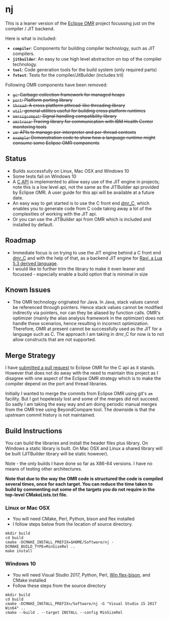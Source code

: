 # nj

This is a leaner version of the [Eclipse OMR](https://github.com/eclipse/omr) project focussing just on the compiler / JIT backend. 

Here is what is included:

* **`compiler`**:       Components for building compiler technology, such as JIT
                        compilers.
* **`jitbuilder`**:     An easy to use high level abstraction on top of the
                        compiler technology.
* **`tool`**:           Code generation tools for the build system (only required parts)
* **`fvtest`**:         Tests for the compiler/JitBuilder (includes tril)

Following OMR components have been removed:

* ~~`gc`:             Garbage collection framework for managed heaps~~
* ~~`port`:           Platform porting library~~
* ~~`thread`:         A cross platform pthread-like threading library~~
* ~~`util`:           general utilities useful for building cross platform
                        runtimes~~
* ~~`omrsigcompat`:   Signal handling compatibility library~~
* ~~`omrtrace`:       Tracing library for communication with IBM Health Center
                        monitoring tools~~
* ~~`vm`:             APIs to manage per-interpreter and per-thread contexts~~
* ~~`example`:        Demonstration code to show how a language runtime might
                        consume some Eclipse OMR components~~

## Status

* Builds successfully on Linux, Mac OSX and Windows 10 
* Some tests fail on Windows 10
* A [C API](https://github.com/dibyendumajumdar/nj/blob/master/frontends/nj/ilgen/nj_api.h) is implemented to allow easy use of the JIT engine in projects; note this is a low level api, not the same as the JITBuilder api provided by Eclipse OMR. A user guide for this api will be available at a future date.
* An easy way to get started is to use the C front end [dmr_C](https://github.com/dibyendumajumdar/dmr_c), which enables you to generate code from C code taking away a lot of the complexities of working with the JIT api.
* Or you can use the JITBuilder api from OMR which is included and installed by default.

## Roadmap

* Immediate focus is on trying to use the JIT engine behind a C front end [dmr_C](https://github.com/dibyendumajumdar/dmr_c) and with the help of that, as a backend JIT engine for [Ravi, a Lua 5.3 derived language](https://github.com/dibyendumajumdar/ravi).
* I would like to further trim the library to make it even leaner and focussed - especially enable a build option that is minimal in size

## Known Issues
* The OMR technology originated for Java. In Java, stack values cannot be referenced through pointers. Hence stack values cannot be modified indirectly via pointers, nor can they be aliased by function calls. OMR's optimizer (mainly the alias analysis framework in the optimizer) does not handle these scenarios, hence resulting in incorrect optimization. Therefore, OMR at present cannot be successfully used as the JIT for a language such as C. The approach I am taking in dmr_C for now is to not allow constructs that are not supported.

## Merge Strategy

I have [submitted a pull request](https://github.com/eclipse/omr/pull/3606) to Eclipse OMR for the C api as it stands. However that  does not do away with the need to maintain this project as I disagree with one aspect of the Eclipse OMR strategy which is to make the compiler depend on the port and thread libraries. 

Initially I wanted to merge the commits from Eclipse OMR using git's `am` facility. But I got hopelessly lost and some of the
merges did not succeed. So sadly I am taking the easy way and am doing periodic manual merges from the OMR tree using BeyondCompare tool. The downside is that the upstream commit history is not maintained.

## Build Instructions

You can build the libraries and install the header files plus library. On Windows a static library is built. On Mac OSX and Linux
a shared library will be built (JITBuilder library will be static however).

Note - the only builds I have done so far as X86-64 versions. I have no means of testing other architectures.

**Note that due to the way the OMR code is structured the code is compiled several times, once for each target. You can reduce the time taken to build by commenting out some of the targets you do not require in the top-level CMakeLists.txt file.**

### Linux or Mac OSX

* You will need CMake, Perl, Python, bison and flex installed
* I follow steps below from the location of source directory.

```
mkdir build
cd build
cmake -DCMAKE_INSTALL_PREFIX=$HOME/Software/nj -DCMAKE_BUILD_TYPE=MinSizeRel ..
make install
```

### Windows 10

* You will need Visual Studio 2017, Python, Perl, [Win flex-bison](https://sourceforge.net/projects/winflexbison/), and CMake installed
* Follow these steps from the source directory
```
mkdir build
cd build
cmake -DCMAKE_INSTALL_PREFIX=/Software/nj -G "Visual Studio 15 2017 Win64" ..
cmake --build . --target INSTALL --config MinSizeRel
```



